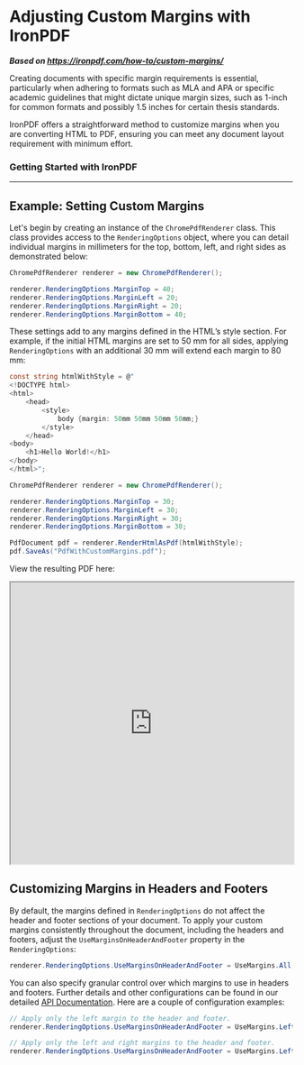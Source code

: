 # Adjusting Custom Margins with IronPDF

***Based on <https://ironpdf.com/how-to/custom-margins/>***


Creating documents with specific margin requirements is essential, particularly when adhering to formats such as MLA and APA or specific academic guidelines that might dictate unique margin sizes, such as 1-inch for common formats and possibly 1.5 inches for certain thesis standards. 

IronPDF offers a straightforward method to customize margins when you are converting HTML to PDF, ensuring you can meet any document layout requirement with minimum effort.

<h3>Getting Started with IronPDF</h3>

---

## Example: Setting Custom Margins

Let's begin by creating an instance of the `ChromePdfRenderer` class. This class provides access to the `RenderingOptions` object, where you can detail individual margins in millimeters for the top, bottom, left, and right sides as demonstrated below:

```cs
ChromePdfRenderer renderer = new ChromePdfRenderer();

renderer.RenderingOptions.MarginTop = 40;
renderer.RenderingOptions.MarginLeft = 20;
renderer.RenderingOptions.MarginRight = 20;
renderer.RenderingOptions.MarginBottom = 40;
```

These settings add to any margins defined in the HTML’s style section. For example, if the initial HTML margins are set to 50 mm for all sides, applying `RenderingOptions` with an additional 30 mm will extend each margin to 80 mm:

```cs
const string htmlWithStyle = @"
<!DOCTYPE html>
<html>
    <head>
        <style>
            body {margin: 50mm 50mm 50mm 50mm;}
        </style>
    </head>
<body>
    <h1>Hello World!</h1>
</body>
</html>";

ChromePdfRenderer renderer = new ChromePdfRenderer();

renderer.RenderingOptions.MarginTop = 30;
renderer.RenderingOptions.MarginLeft = 30;
renderer.RenderingOptions.MarginRight = 30;
renderer.RenderingOptions.MarginBottom = 30;

PdfDocument pdf = renderer.RenderHtmlAsPdf(htmlWithStyle);
pdf.SaveAs("PdfWithCustomMargins.pdf");
```

View the resulting PDF here:

<iframe loading="lazy" src="https://ironpdf.com/static-assets/pdf/how-to/custom-margins/PdfWithCustomMargins.pdf" width="100%" height="500px"></iframe>

## Customizing Margins in Headers and Footers

By default, the margins defined in `RenderingOptions` do not affect the header and footer sections of your document. To apply your custom margins consistently throughout the document, including the headers and footers, adjust the `UseMarginsOnHeaderAndFooter` property in the `RenderingOptions`:

```cs
renderer.RenderingOptions.UseMarginsOnHeaderAndFooter = UseMargins.All;
```

You can also specify granular control over which margins to use in headers and footers. Further details and other configurations can be found in our detailed [API Documentation](https://ironpdf.com/object-reference/api/IronPdf.UseMargins.html). Here are a couple of configuration examples:

```cs
// Apply only the left margin to the header and footer.
renderer.RenderingOptions.UseMarginsOnHeaderAndFooter = UseMargins.Left;

// Apply only the left and right margins to the header and footer.
renderer.RenderingOptions.UseMarginsOnHeaderAndFooter = UseMargins.LeftAndRight;
```